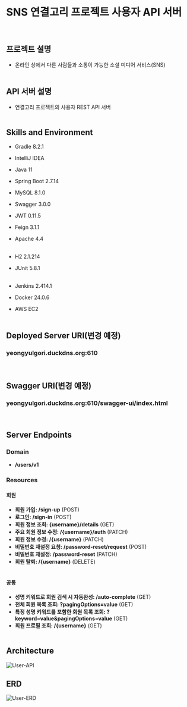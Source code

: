 # SNS 연결고리 프로젝트 사용자 API 서버

<br>

## 프로젝트 설명
- 온라인 상에서 다른 사람들과 소통이 가능한 소셜 미디어 서비스(SNS)
  <br><br>

## API 서버 설명
- 연결고리 프로젝트의 사용자 REST API 서버
  <br><br>

## Skills and Environment

- Gradle 8.2.1
- IntelliJ IDEA
- Java 11
- Spring Boot 2.7.14
- MySQL 8.1.0
- Swagger 3.0.0
- JWT 0.11.5
- Feign 3.1.1
- Apache 4.4
  <br><br>

- H2 2.1.214
- JUnit 5.8.1
  <br><br>

- Jenkins 2.414.1
- Docker 24.0.6
- AWS EC2
  <br><br>

## Deployed Server URI(변경 예정)
### yeongyulgori.duckdns.org:610
<br>

## Swagger URI(변경 예정)
### yeongyulgori.duckdns.org:610/swagger-ui/index.html
<br>

## Server Endpoints

### Domain
- **/users/v1**

### Resources

#### 회원

- **회원 가입: /sign-up** (POST)
- **로그인: /sign-in** (POST)
- **회원 정보 조회: {username}/details** (GET)
- **주요 회원 정보 수정: /{username}/auth** (PATCH)
- **회원 정보 수정: /{username}** (PATCH)
- **비밀번호 재설정 요청: /password-reset/request** (POST)
- **비밀번호 재설정: /password-reset** (PATCH)
- **회원 탈퇴: /{username}** (DELETE)
  <br><br>

#### 공통

- **성명 키워드로 회원 검색 시 자동완성: /auto-complete** (GET)
- **전체 회원 목록 조회: ?pagingOptions=value** (GET)
- **특정 성명 키워드를 포함한 회원 목록 조회: ?keyword=value&pagingOptions=value** (GET)
- **회원 프로필 조회: /{username}** (GET)
  <br><br>

## Architecture
![User-API](https://github.com/hellmir/yeongyulgori/assets/128391669/c3f7d323-413c-45a3-8f93-ca97fc6dbe6a)

## ERD
![User-ERD](https://github.com/hellmir/yeongyulgori/assets/128391669/4a2848a2-4fc1-46af-8224-58f3dbb31d1b)
